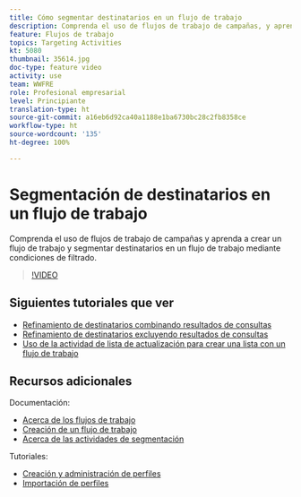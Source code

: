 ```yaml
---
title: Cómo segmentar destinatarios en un flujo de trabajo
description: Comprenda el uso de flujos de trabajo de campañas, y aprenda a crear un flujo de trabajo y segmentar destinatarios en un flujo de trabajo mediante condiciones de filtrado.
feature: Flujos de trabajo
topics: Targeting Activities
kt: 5080
thumbnail: 35614.jpg
doc-type: feature video
activity: use
team: WWFRE
role: Profesional empresarial
level: Principiante
translation-type: ht
source-git-commit: a16eb6d92ca40a1188e1ba6730bc28c2fb8358ce
workflow-type: ht
source-wordcount: '135'
ht-degree: 100%

---
```



# Segmentación de destinatarios en un flujo de trabajo

Comprenda el uso de flujos de trabajo de campañas y aprenda a crear un flujo de trabajo y segmentar destinatarios en un flujo de trabajo mediante condiciones de filtrado.

>[!VIDEO](https://video.tv.adobe.com/v/35614?quality=12)

## Siguientes tutoriales que ver

* [Refinamiento de destinatarios combinando resultados de consultas](/help/automating-with-workflows/refining-targets-by-combining-query-results.md)
* [Refinamiento de destinatarios excluyendo resultados de consultas](/help/automating-with-workflows/refining-targets-by-excluding-query-results.md)
* [Uso de la actividad de lista de actualización para crear una lista con un flujo de trabajo](/help/automating-with-workflows/using-the-update-list-activity.md)

## Recursos adicionales

Documentación:

* [Acerca de los flujos de trabajo](https://docs.adobe.com/content/help/es-ES/campaign-classic/using/automating-with-workflows/introduction/about-workflows.html)
* [Creación de un flujo de trabajo](https://docs.adobe.com/content/help/es-ES/campaign-classic-learn/tutorials/getting-started/creating-a-workflow.html)
* [Acerca de las actividades de segmentación](https://docs.adobe.com/content/help/es-ES/campaign-classic/using/automating-with-workflows/targeting-activities/about-targeting-activities.html)

Tutoriales:

* [Creación y administración de perfiles](/help/profile-management/create-and-manage-profiles.md)
* [Importación de perfiles](/help/data-management/importing-profiles.md)
